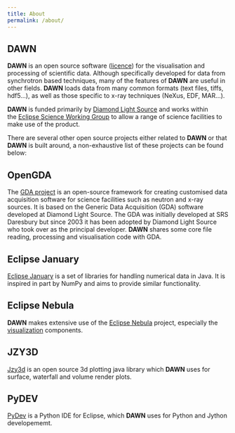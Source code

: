 ```yaml
---
title: About
permalink: /about/
---
```


## DAWN

**DAWN** is an open source software ([licence](http://www.dawnsci.org/licence)) for the visualisation and processing of scientific data. Although specifically developed for data from synchrotron based techniques, many of the features of **DAWN** are useful in other fields. **DAWN** loads data from many common formats (text files, tiffs, hdf5...), as well as those specific to x-ray techniques (NeXus, EDF, MAR...). 

**DAWN** is funded primarily by [Diamond Light Source](http://www.diamond.ac.uk/) and works within the [Eclipse Science Working Group](http://science.eclipse.org/) to allow a range of science facilities to make use of the product.

There are several other open source projects either related to **DAWN** or that **DAWN** is built around, a non-exhaustive list of these projects can be found below:

## OpenGDA

The [GDA project](http://www.opengda.org) is an open-source framework for creating customised data acquisition software for science facilities such as neutron and x-ray sources. It is based on the Generic Data Acquisition (GDA) software developed at Diamond Light Source. The GDA was initially developed at SRS Daresbury but since 2003 it has been adopted by Diamond Light Source who took over as the principal developer. **DAWN** shares some core file reading, processing and visualisation code with GDA.

## Eclipse January

[Eclipse January](https://www.eclipse.org/january) is a set of libraries for handling numerical data in Java. It is inspired in part by NumPy and aims to provide similar functionality. 

## Eclipse Nebula

**DAWN** makes extensive use of the [Eclipse Nebula](https://www.eclipse.org/nebula/) project, especially the [visualization](https://www.eclipse.org/nebula/widgets/visualization/visualization.php) components.

## JZY3D

[Jzy3d](http://jzy3d.org) is an open source 3d plotting java library which **DAWN** uses for surface, waterfall and volume render plots.

## PyDEV

[PyDev](http://www.pydev.org) is a Python IDE for Eclipse, which **DAWN** uses for Python and Jython developememt.
